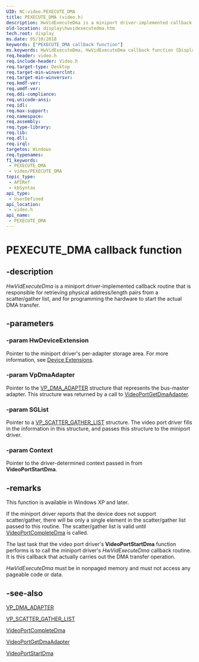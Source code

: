 ```yaml
---
UID: NC:video.PEXECUTE_DMA
title: PEXECUTE_DMA (video.h)
description: HwVidExecuteDma is a miniport driver-implemented callback routine that is responsible for retrieving physical address/length pairs from a scatter/gather list, and for programming the hardware to start the actual DMA transfer.
old-location: display\hwvidexecutedma.htm
tech.root: display
ms.date: 05/10/2018
keywords: ["PEXECUTE_DMA callback function"]
ms.keywords: HwVidExecuteDma, HwVidExecuteDma callback function [Display Devices], PEXECUTE_DMA, PEXECUTE_DMA callback, VideoMiniport_Functions_5819a796-9dfd-41fe-9158-6ec09ac14760.xml, display.hwvidexecutedma, video/HwVidExecuteDma
req.header: video.h
req.include-header: Video.h
req.target-type: Desktop
req.target-min-winverclnt: 
req.target-min-winversvr: 
req.kmdf-ver: 
req.umdf-ver: 
req.ddi-compliance: 
req.unicode-ansi: 
req.idl: 
req.max-support: 
req.namespace: 
req.assembly: 
req.type-library: 
req.lib: 
req.dll: 
req.irql: 
targetos: Windows
req.typenames: 
f1_keywords:
 - PEXECUTE_DMA
 - video/PEXECUTE_DMA
topic_type:
 - APIRef
 - kbSyntax
api_type:
 - UserDefined
api_location:
 - video.h
api_name:
 - PEXECUTE_DMA
---
```


# PEXECUTE_DMA callback function


## -description

<i>HwVidExecuteDma</i> is a miniport driver-implemented callback routine that is responsible for retrieving physical address/length pairs from a scatter/gather list, and for programming the hardware to start the actual DMA transfer.

## -parameters

### -param HwDeviceExtension

Pointer to the miniport driver's per-adapter storage area. For more information, see <a href="/windows-hardware/drivers/kernel/device-extensions">Device Extensions</a>.

### -param VpDmaAdapter

Pointer to the <a href="/previous-versions/ff570570(v=vs.85)">VP_DMA_ADAPTER</a> structure that represents the bus-master adapter. This structure was returned by a call to <a href="/windows-hardware/drivers/ddi/video/nf-video-videoportgetdmaadapter">VideoPortGetDmaAdapter</a>.

### -param SGList

Pointer to a <a href="/windows-hardware/drivers/ddi/video/ns-video-_vp_scatter_gather_list">VP_SCATTER_GATHER_LIST</a> structure. The video port driver fills in the information in this structure, and passes this structure to the miniport driver.

### -param Context

Pointer to the driver-determined context passed in from <b>VideoPortStartDma</b>.

## -remarks

This function is available in Windows XP and later.

If the miniport driver reports that the device does not support scatter/gather, there will be only a single element in the scatter/gather list passed to this routine. The scatter/gather list is valid until <a href="/windows-hardware/drivers/ddi/video/nf-video-videoportcompletedma">VideoPortCompleteDma</a> is called.

The last task that the video port driver's <b>VideoPortStartDma</b> function performs is to call the miniport driver's <i>HwVidExecuteDma</i> callback routine. It is this callback that actually carries out the DMA transfer operation.

<i>HwVidExecuteDma</i> must be in nonpaged memory and must not access any pageable code or data.

## -see-also

<a href="/previous-versions/ff570570(v=vs.85)">VP_DMA_ADAPTER</a>



<a href="/windows-hardware/drivers/ddi/video/ns-video-_vp_scatter_gather_list">VP_SCATTER_GATHER_LIST</a>



<a href="/windows-hardware/drivers/ddi/video/nf-video-videoportcompletedma">VideoPortCompleteDma</a>



<a href="/windows-hardware/drivers/ddi/video/nf-video-videoportgetdmaadapter">VideoPortGetDmaAdapter</a>



<a href="/windows-hardware/drivers/ddi/video/nf-video-videoportstartdma">VideoPortStartDma</a>

